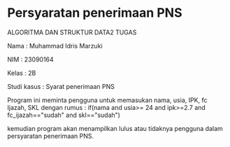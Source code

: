 # Persyaratan penerimaan PNS
ALGORITMA DAN STRUKTUR DATA2 TUGAS

Nama : Muhammad Idris Marzuki

NIM : 23090164

Kelas : 2B

Studi kasus : Syarat penerimaan PNS

Program ini meminta pengguna untuk memasukan nama, usia, IPK, fc Ijazah, SKL dengan rumus :
if(nama and usia>= 24 and ipk>=2.7 and fc_ijazah=="sudah" and skl=="sudah")

kemudian program akan menampilkan lulus atau tidaknya pengguna dalam persyaratan penerimaan PNS.
